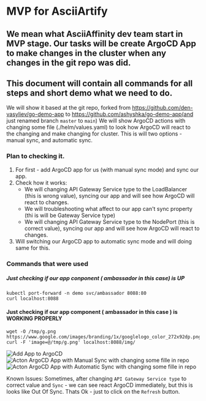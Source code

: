 # MVP for AsciiArtify
## We mean what AsciiAffinity dev team start in MVP stage. Our tasks will be create ArgoCD App to make changes in the cluster when any changes in the git repo was did.

## This document will contain all commands for all steps and short demo what we need to do.

We will show it based at the git repo, forked from https://github.com/den-vasyliev/go-demo-app to https://github.com/ashyshka/go-demo-app(and just renamed branch `master` to `main`)
We will show ArgoCD actions with changing some file (./helm/values.yaml) to look how ArgoCD will react to the changing and make changing for cluster.
This is will two options - manual sync, and automatic sync.

### Plan to checking it.
1. For first - add ArgoCD app for us (with manual sync mode) and sync our app.
2. Check how it works:
	-  We will changing API Gateway Service type to the LoadBalancer (this is wrong value), syncing our app and will see how ArgoCD will react to changes.
	- We will troubleshooting what affect to our app can't sync property (thi is will be Gateway Service type)
	- We will changing API Gateway Service type to the NodePort (this is correct value), syncing our app and will see how ArgoCD will react to changes.
5. Will switching our ArgoCD app to automatic sync mode and will doing same for this.


### Commands that were used
##### Just checking if our app conponent ( ambassador in this case) is UP
	kubectl port-forward -n demo svc/ambassador 8088:80
	curl localhost:8088

#### Just checking if our app component ( ambassador in this case ) is WORKING PROPERLY
	wget -O /tmp/g.png https://www.google.com/images/branding/1x/googlelogo_color_272x92dp.png
	curl -F 'image=@/tmp/g.png' localhost:8088/img/


![Add App to ArgoCD](https://github.com/ashyshka/AsciiArtify/blob/main/doc/MVP_Add_App.gif)
![Acton ArgoCD App with Manual Sync with changing some fille in repo](https://github.com/ashyshka/AsciiArtify/blob/main/doc/MVP_Manual_Sync.gif)
![Acton ArgoCD App with Automatic Sync with changing some fille in repo](https://github.com/ashyshka/AsciiArtify/blob/main/doc/MVP_Auto_Sync.gif)

Known Issues: Sometimes, after changing `API Gateway Service type` to correct value and `Sync` - we can see react ArgoCD immediately, but this is looks like Out Of Sync. Thats Ok - just to click on the  `Refresh` button.
